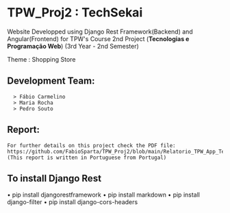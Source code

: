 # TPW_Proj2 : TechSekai 

Website Developped using Django Rest Framework(Backend) and Angular(Frontend) for TPW's Course 2nd Project  (**Tecnologias e Programação Web**) (3rd Year - 2nd Semester)

Theme : Shopping Store

## Development Team:
      > Fábio Carmelino
      > Maria Rocha
      > Pedro Souto
## Report:
    For further details on this project check the PDF file: https://github.com/FabioSparta/TPW_Proj2/blob/main/Relatorio_TPW_App_TechSekai.pdf
    (This report is written in Portuguese from Portugal)

## To install Django Rest
• pip install djangorestframework
• pip install markdown
• pip install django-filter
• pip install django-cors-headers

